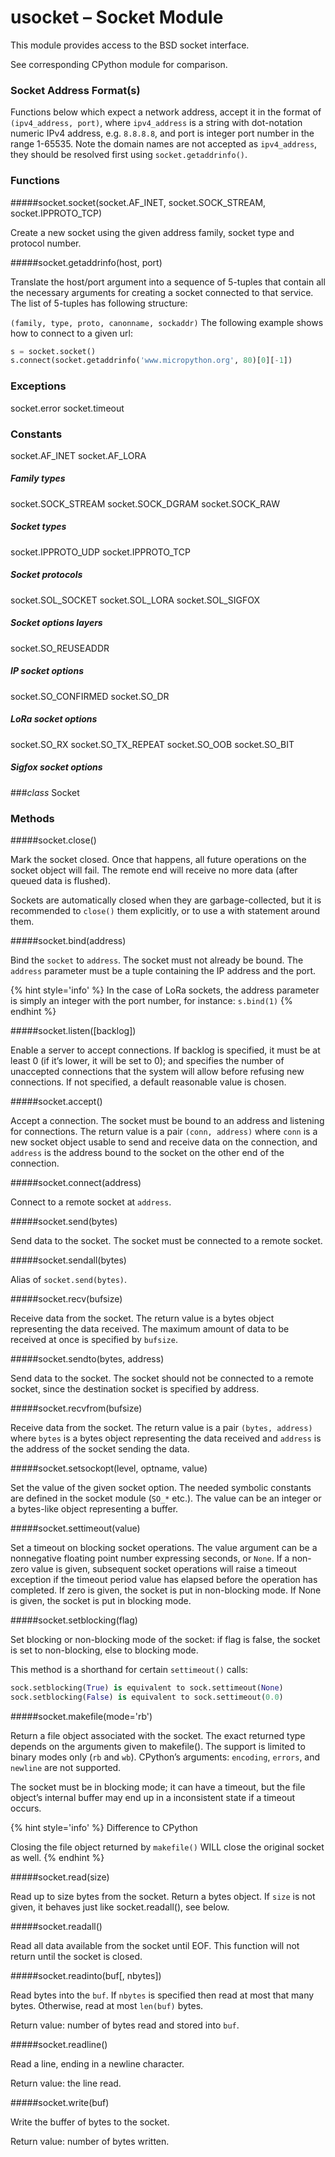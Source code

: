 # usocket – Socket Module
This module provides access to the BSD socket interface.

See corresponding CPython module for comparison.

### Socket Address Format(s)
Functions below which expect a network address, accept it in the format of `(ipv4_address, port)`, where `ipv4_address` is a string with dot-notation numeric IPv4 address, e.g. `8.8.8.8`, and port is integer port number in the range 1-65535. Note the domain names are not accepted as `ipv4_address`, they should be resolved first using `socket.getaddrinfo()`.

### Functions

#####<function>socket.socket(socket.AF_INET, socket.SOCK_STREAM, socket.IPPROTO_TCP)</function>

Create a new socket using the given address family, socket type and protocol number.

#####<function>socket.getaddrinfo(host, port)</function>

Translate the host/port argument into a sequence of 5-tuples that contain all the necessary arguments for creating a socket connected to that service. The list of 5-tuples has following structure:

`(family, type, proto, canonname, sockaddr)`
The following example shows how to connect to a given url:

```python
s = socket.socket()
s.connect(socket.getaddrinfo('www.micropython.org', 80)[0][-1])
```

### Exceptions

<constant>socket.error</constant> <constant>socket.timeout</constant>

### Constants

<constant>socket.AF_INET</constant> <constant>socket.AF_LORA</constant>

##### Family types

<constant>socket.SOCK_STREAM</constant> <constant>socket.SOCK_DGRAM</constant> <constant>socket.SOCK_RAW</constant>

##### Socket types

<constant>socket.IPPROTO_UDP</constant> <constant>socket.IPPROTO_TCP</constant>

##### Socket protocols

<constant>socket.SOL_SOCKET</constant> <constant>socket.SOL_LORA</constant> <constant>socket.SOL_SIGFOX</constant>

##### Socket options layers

<constant>socket.SO_REUSEADDR</constant>

##### IP socket options

<constant>socket.SO_CONFIRMED</constant> <constant>socket.SO_DR</constant>

##### LoRa socket options

<constant>socket.SO_RX</constant> <constant>socket.SO_TX_REPEAT</constant> <constant>socket.SO_OOB</constant> <constant>socket.SO_BIT</constant>

##### Sigfox socket options

###<class><i>class</i> Socket</class>
### Methods

#####<function>socket.close()</function>

Mark the socket closed. Once that happens, all future operations on the socket object will fail. The remote end will receive no more data (after queued data is flushed).

Sockets are automatically closed when they are garbage-collected, but it is recommended to `close()` them explicitly, or to use a with statement around them.

#####<function>socket.bind(address)</function>

Bind the `socket` to `address`. The socket must not already be bound. The `address` parameter must be a tuple containing the IP address and the port.

{% hint style='info' %}
In the case of LoRa sockets, the address parameter is simply an integer with the port number, for instance: `s.bind(1)`
{% endhint %}

#####<function>socket.listen([backlog])</function>

Enable a server to accept connections. If backlog is specified, it must be at least 0 (if it’s lower, it will be set to 0); and specifies the number of unaccepted connections that the system will allow before refusing new connections. If not specified, a default reasonable value is chosen.

#####<function>socket.accept()</function>

Accept a connection. The socket must be bound to an address and listening for connections. The return value is a pair `(conn, address)` where `conn` is a new socket object usable to send and receive data on the connection, and `address` is the address bound to the socket on the other end of the connection.

#####<function>socket.connect(address)</function>

Connect to a remote socket at `address`.

#####<function>socket.send(bytes)</function>

Send data to the socket. The socket must be connected to a remote socket.

#####<function>socket.sendall(bytes)</function>

Alias of `socket.send(bytes)`.

#####<function>socket.recv(bufsize)</function>

Receive data from the socket. The return value is a bytes object representing the data received. The maximum amount of data to be received at once is specified by `bufsize`.

#####<function>socket.sendto(bytes, address)</function>

Send data to the socket. The socket should not be connected to a remote socket, since the destination socket is specified by address.

#####<function>socket.recvfrom(bufsize)</function>

Receive data from the socket. The return value is a pair `(bytes, address)` where `bytes` is a bytes object representing the data received and `address` is the address of the socket sending the data.

#####<function>socket.setsockopt(level, optname, value)</function>

Set the value of the given socket option. The needed symbolic constants are defined in the socket module (`SO_*` etc.). The value can be an integer or a bytes-like object representing a buffer.

#####<function>socket.settimeout(value)</function>

Set a timeout on blocking socket operations. The value argument can be a nonnegative floating point number expressing seconds, or `None`. If a non-zero value is given, subsequent socket operations will raise a timeout exception if the timeout period value has elapsed before the operation has completed. If zero is given, the socket is put in non-blocking mode. If None is given, the socket is put in blocking mode.

#####<function>socket.setblocking(flag)</function>

Set blocking or non-blocking mode of the socket: if flag is false, the socket is set to non-blocking, else to blocking mode.

This method is a shorthand for certain `settimeout()` calls:

```python
sock.setblocking(True) is equivalent to sock.settimeout(None)
sock.setblocking(False) is equivalent to sock.settimeout(0.0)
```

#####<function>socket.makefile(mode='rb')</function>

Return a file object associated with the socket. The exact returned type depends on the arguments given to makefile(). The support is limited to binary modes only (`rb` and `wb`). CPython’s arguments: `encoding`, `errors`, and `newline` are not supported.

The socket must be in blocking mode; it can have a timeout, but the file object’s internal buffer may end up in a inconsistent state if a timeout occurs.

{% hint style='info' %}
Difference to CPython

Closing the file object returned by `makefile()` WILL close the original socket as well.
{% endhint %}

#####<function>socket.read(size)</function>

Read up to size bytes from the socket. Return a bytes object. If `size` is not given, it behaves just like <function>socket.readall()</function>, see below.

#####<function>socket.readall()</function>

Read all data available from the socket until EOF. This function will not return until the socket is closed.

#####<function>socket.readinto(buf[, nbytes])</function>

Read bytes into the `buf`. If `nbytes` is specified then read at most that many bytes. Otherwise, read at most `len(buf)` bytes.

Return value: number of bytes read and stored into `buf`.

#####<function>socket.readline()</function>

Read a line, ending in a newline character.

Return value: the line read.

#####<function>socket.write(buf)</function>

Write the buffer of bytes to the socket.

Return value: number of bytes written.
